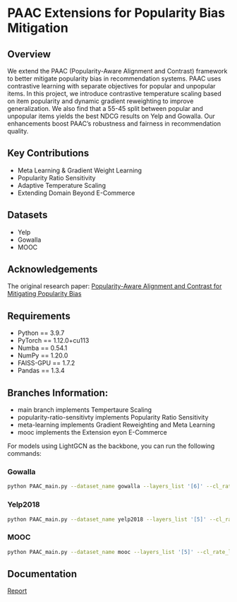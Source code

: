 # PAAC Extensions for Popularity Bias Mitigation

## Overview
We extend the PAAC (Popularity-Aware Alignment and Contrast) framework to better mitigate popularity bias in recommendation systems. PAAC uses contrastive learning with separate objectives for popular and unpopular items. In this project, we introduce contrastive temperature scaling based on item popularity and dynamic gradient reweighting to improve generalization. We also find that a 55-45 split between popular and unpopular items yields the best NDCG results on Yelp and Gowalla. Our enhancements boost PAAC’s robustness and fairness in recommendation quality.

## Key Contributions
- Meta Learning & Gradient Weight Learning
- Popularity Ratio Sensitivity
- Adaptive Temperature Scaling
- Extending Domain Beyond E-Commerce

## Datasets
- Yelp
- Gowalla
- MOOC

## Acknowledgements
The original research paper:
[Popularity-Aware Alignment and Contrast for Mitigating Popularity Bias](https://arxiv.org/pdf/2405.20718)

## Requirements

- Python == 3.9.7
- PyTorch == 1.12.0+cu113
- Numba == 0.54.1
- NumPy == 1.20.0
- FAISS-GPU == 1.7.2
- Pandas == 1.3.4

## Branches Information:

- main branch implements Tempertaure Scaling
- popularity-ratio-sensitivty implements Popularity Ratio Sensitivity
- meta-learning implements Gradient Reweighting and Meta Learning
- mooc implements the Extension eyon E-Commerce

For models using LightGCN as the backbone, you can run the following commands:

### Gowalla

```bash
python PAAC_main.py --dataset_name gowalla --layers_list '[6]' --cl_rate_list '[5]' --align_reg_list '[50]' --lambada_list '[0.2]' --gama_list '[0.2]'
```

### Yelp2018

```bash
python PAAC_main.py --dataset_name yelp2018 --layers_list '[5]' --cl_rate_list '[10]' --align_reg_list '[1e3]' --lambada_list '[0.8]' --gama_list '[0.8]'
```

### MOOC
```bash
python PAAC_main.py --dataset_name mooc --layers_list '[5]' --cl_rate_list '[10]' --align_reg_list '[1e3]' --lambada_list '[0.8]' --gama_list '[0.8]'
```

## Documentation

[Report](https://arxiv.org/pdf/2405.20718)





 
